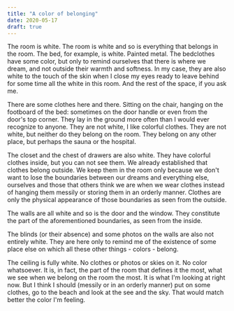 ```yaml
---
title: "A color of belonging"
date: 2020-05-17
draft: true
---
```


The room is white. The room is white and so is everything that belongs in the room. The bed, for example, is white. Painted metal. The bedclothes have some color, but only to remind ourselves that there is where we dream, and not outside their warmth and softness. In my case, they are also white to the touch of the skin when I close my eyes ready to leave behind for some time all the white in this room. And the rest of the space, if you ask me.

There are some clothes here and there. Sitting on the chair, hanging on the footboard of the bed: sometimes on the door handle or even from the door's top corner. They lay in the ground more often than I would ever recognize to anyone. They are not white, I like colorful clothes. They are not white, but neither do they belong on the room. They belong on any other place, but perhaps the sauna or the hospital.

The closet and the chest of drawers are also white. They have colorful clothes inside, but you can not see them. We already established that clothes belong outside. We keep them in the room only because we don't want to lose the boundaries between our dreams and everything else, ourselves and those that others think we are when we wear clothes instead of hanging them messily or storing them in an orderly manner. Clothes are only the physical appearance of those boundaries as seen from the outside.

The walls are all white and so is the door and the window. They constitute the part of the aforementioned boundaries, as seen from the inside.

The blinds (or their absence) and some photos on the walls are also not entirely white. They are here only to remind me of the existence of some place else on which all these other things - colors - belong.

The ceiling is fully white. No clothes or photos or skies on it. No color whatsoever. It is, in fact, the part of the room that defines it the most, what we see when we belong on the room the most. It is what I'm looking at right now. But I think I should (messily or in an orderly manner) put on some clothes, go to the beach and look at the see and the sky. That would match better the color I'm feeling.
